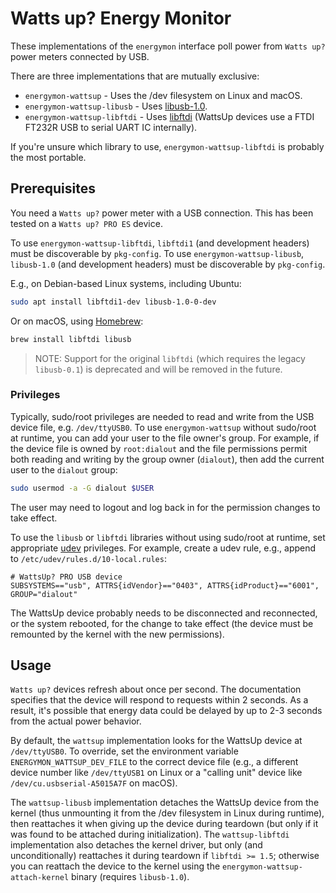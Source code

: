 # Watts up? Energy Monitor

These implementations of the `energymon` interface poll power from `Watts up?` power meters connected by USB.

There are three implementations that are mutually exclusive:

* `energymon-wattsup` - Uses the /dev filesystem on Linux and macOS.
* `energymon-wattsup-libusb` - Uses [libusb-1.0](http://www.libusb.org/wiki/libusb-1.0).
* `energymon-wattsup-libftdi` - Uses [libftdi](https://www.intra2net.com/en/developer/libftdi/) (WattsUp devices use a FTDI FT232R USB to serial UART IC internally).

If you're unsure which library to use, `energymon-wattsup-libftdi` is probably the most portable.

## Prerequisites

You need a `Watts up?` power meter with a USB connection.
This has been tested on a `Watts up? PRO ES` device.

To use `energymon-wattsup-libftdi`, `libftdi1` (and development headers) must be discoverable by `pkg-config`.
To use `energymon-wattsup-libusb`, `libusb-1.0` (and development headers) must be discoverable by `pkg-config`.

E.g., on Debian-based Linux systems, including Ubuntu:

```sh
sudo apt install libftdi1-dev libusb-1.0-0-dev
```

Or on macOS, using [Homebrew](https://brew.sh/):

```sh
brew install libftdi libusb
```

> NOTE: Support for the original `libftdi` (which requires the legacy `libusb-0.1`) is deprecated and will be removed in the future.

### Privileges

Typically, sudo/root privileges are needed to read and write from the USB device file, e.g. `/dev/ttyUSB0`.
To use `energymon-wattsup` without sudo/root at runtime, you can add your user to the file owner's group.
For example, if the device file is owned by `root:dialout` and the file permissions permit both reading and writing by the group owner (`dialout`), then add the current user to the `dialout` group:

```sh
sudo usermod -a -G dialout $USER
```

The user may need to logout and log back in for the permission changes to take effect.

To use the `libusb` or `libftdi` libraries without using sudo/root at runtime, set appropriate [udev](https://en.wikipedia.org/wiki/Udev) privileges.
For example, create a udev rule, e.g., append to `/etc/udev/rules.d/10-local.rules`:

```
# WattsUp? PRO USB device
SUBSYSTEMS=="usb", ATTRS{idVendor}=="0403", ATTRS{idProduct}=="6001", GROUP="dialout"
```

The WattsUp device probably needs to be disconnected and reconnected, or the system rebooted, for the change to take effect (the device must be remounted by the kernel with the new permissions).

## Usage

`Watts up?` devices refresh about once per second.
The documentation specifies that the device will respond to requests within 2 seconds.
As a result, it's possible that energy data could be delayed by up to 2-3 seconds from the actual power behavior.

By default, the `wattsup` implementation looks for the WattsUp device at `/dev/ttyUSB0`.
To override, set the environment variable `ENERGYMON_WATTSUP_DEV_FILE` to the correct device file (e.g., a different device number like `/dev/ttyUSB1` on Linux or a "calling unit" device like `/dev/cu.usbserial-A5015A7F` on macOS).

The `wattsup-libusb` implementation detaches the WattsUp device from the kernel (thus unmounting it from the /dev filesystem in Linux during runtime), then reattaches it when giving up the device during teardown (but only if it was found to be attached during initialization).
The `wattsup-libftdi` implementation also detaches the kernel driver, but only (and unconditionally) reattaches it during teardown if `libftdi >= 1.5`; otherwise you can reattach the device to the kernel using the `energymon-wattsup-attach-kernel` binary (requires `libusb-1.0`).
